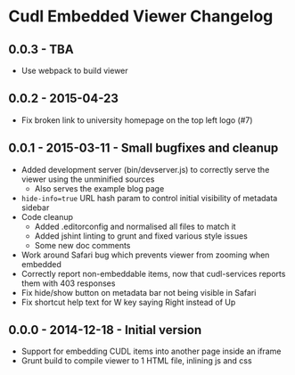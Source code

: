 # Cudl Embedded Viewer Changelog

## 0.0.3 - TBA

* Use webpack to build viewer

## 0.0.2 - 2015-04-23

* Fix broken link to university homepage on the top left logo (#7)

## 0.0.1 - 2015-03-11 - Small bugfixes and cleanup

* Added development server (bin/devserver.js) to correctly serve the viewer
  using the unminified sources
  * Also serves the example blog page
* `hide-info=true` URL hash param to control initial visibility of metadata
  sidebar
* Code cleanup
  * Added .editorconfig and normalised all files to match it
  * Added jshint linting to grunt and fixed various style issues
  * Some new doc comments
* Work around Safari bug which prevents viewer from zooming when embedded
* Correctly report non-embeddable items, now that cudl-services reports them
  with 403 responses
* Fix hide/show button on metadata bar not being visible in Safari
* Fix shortcut help text for W key saying Right instead of Up

## 0.0.0 - 2014-12-18 - Initial version

* Support for embedding CUDL items into another page inside an iframe
* Grunt build to compile viewer to 1 HTML file, inlining js and css
